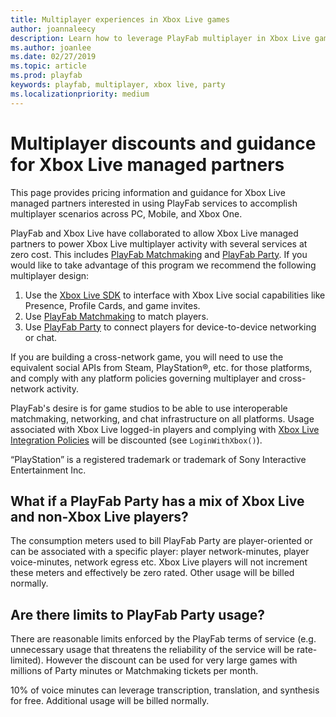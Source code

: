 ```yaml
---
title: Multiplayer experiences in Xbox Live games
author: joannaleecy
description: Learn how to leverage PlayFab multiplayer in Xbox Live games.
ms.author: joanlee
ms.date: 02/27/2019
ms.topic: article
ms.prod: playfab
keywords: playfab, multiplayer, xbox live, party
ms.localizationpriority: medium
---
```


# Multiplayer discounts and guidance for Xbox Live managed partners

This page provides pricing information and guidance for Xbox Live managed partners <!-- NEED NEW LINK HERE: [Xbox Live managed partners](https://docs.microsoft.com/windows/uwp/xbox-live/get-started-with-partner/get-started-with-xbox-live-partner) --> interested in using PlayFab services to accomplish multiplayer scenarios across PC, Mobile, and Xbox One.

PlayFab and Xbox Live have collaborated to allow Xbox Live managed partners to power Xbox Live multiplayer activity with several services at zero cost. This includes [PlayFab Matchmaking](../../features/multiplayer/matchmaking/index.md) and [PlayFab Party](../../features/multiplayer/networking/index.md). If you would like to take advantage of this program we recommend the following multiplayer design:

1. Use the [Xbox Live SDK](https://docs.microsoft.com/gaming/xbox-live) to interface with Xbox Live social capabilities like Presence, Profile Cards, and game invites.
2. Use [PlayFab Matchmaking](../../features/multiplayer/matchmaking/index.md) to match players.
3. Use [PlayFab Party](../../features/multiplayer/networking/index.md) to connect players for device-to-device networking or chat.

If you are building a cross-network game, you will need to use the equivalent social APIs from Steam, PlayStation&#174;, etc. for those platforms, and comply with any platform policies governing multiplayer and cross-network activity.

PlayFab's desire is for game studios to be able to use interoperable matchmaking, networking, and chat infrastructure on all platforms. Usage associated with Xbox Live logged-in players and complying with [Xbox Live Integration Policies](https://aka.ms/XboxLivePolicy) will be discounted (see `LoginWithXbox()`).

“PlayStation” is a registered trademark or trademark of Sony Interactive Entertainment Inc.

## What if a PlayFab Party has a mix of Xbox Live and non-Xbox Live players?

The consumption meters used to bill PlayFab Party are player-oriented or can be associated with a specific player: player network-minutes, player voice-minutes, network egress etc. Xbox Live players will not increment these meters and effectively be zero rated. Other usage will be billed normally.

## Are there limits to PlayFab Party usage? 

There are reasonable limits enforced by the PlayFab terms of service (e.g. unnecessary usage that threatens the reliability of the service will be rate-limited). However the discount can be used for very large games with millions of Party minutes or Matchmaking tickets per month.

10% of voice minutes can leverage transcription, translation, and synthesis for free. Additional usage will be billed normally. 
